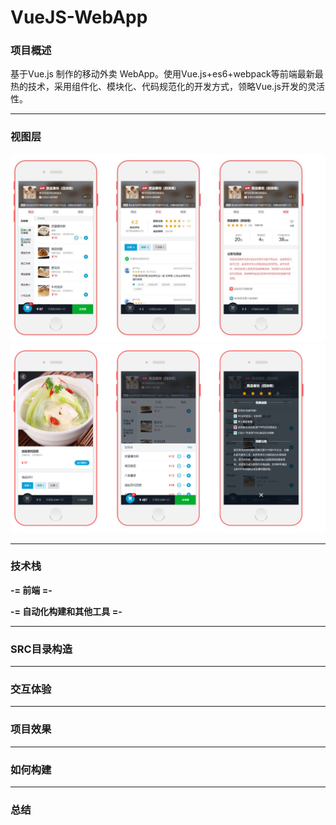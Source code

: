 # VueJS-WebApp

### 项目概述 
基于Vue.js 制作的移动外卖 WebApp。使用Vue.js+es6+webpack等前端最新最热的技术，采用组件化、模块化、代码规范化的开发方式，领略Vue.js开发的灵活性。
  
---
### 视图层 
![视图层预览](https://github.com/EricWeii/IMG/blob/master/preview/%E6%89%8B%E6%9C%BA%E6%95%88%E6%9E%9C%E5%9B%BE2-T2.jpg)
![视图层预览](https://github.com/EricWeii/IMG/blob/master/preview/%E6%89%8B%E6%9C%BA%E6%95%88%E6%9E%9C%E5%9B%BE3.jpg)

---
### 技术栈 

**-= 前端 =-**

**-= 自动化构建和其他工具 =-**

---
### SRC目录构造 

---
### 交互体验 

---
### 项目效果 

---
### 如何构建 

---
### 总结 











